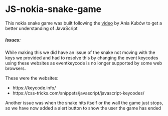 # JS-nokia-snake-game

This nokia snake game was built following the <a href="https://www.youtube.com/watch?v=rui2tRRVtc0">video</a> by Ania Kubów to get a better understanding of JavaScript


<h5>Issues:</h5>
While making this we did have an issue of the snake not moving with the keys we provided and had to resolve this by changing the event keycodes using these websites as eventkeycode is no longer supported by some web browsers.
<p>These were the websites:</p>
<ul>
<li>https://keycode.info/</li>
<li>https://css-tricks.com/snippets/javascript/javascript-keycodes/</li>
</ul>

Another issue was when the snake hits itself or the wall the game just stops, so we have now added a alert button to show the user the game has ended
